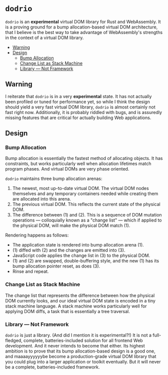 # `dodrio`

`dodrio` is an **experimental** virtual DOM library for Rust and WebAssembly. It
is a proving ground for a bump allocation-based virtual DOM architecture, that I
believe is the best way to take advantage of WebAssembly's strengths in the
context of a virtual DOM library.

<!-- START doctoc generated TOC please keep comment here to allow auto update -->
<!-- DON'T EDIT THIS SECTION, INSTEAD RE-RUN doctoc TO UPDATE -->


- [Warning](#warning)
- [Design](#design)
  - [Bump Allocation](#bump-allocation)
  - [Change List as Stack Machine](#change-list-as-stack-machine)
  - [Library — Not Framework](#library--not-framework)

<!-- END doctoc generated TOC please keep comment here to allow auto update -->

## Warning

I reiterate that `dodrio` is in a very **experimental** state. It has not
actually been profiled or tuned for performance yet, so while I think the design
should yield a very fast virtual DOM library, `dodrio` is almost certainly not
fast right now. Additionally, it is probably riddled with bugs, and is assuredly
missing features that are critical for actually building Web applications.

## Design

### Bump Allocation

Bump allocation is essentially the fastest method of allocating objects. It has
constraints, but works particularly well when allocation lifetimes match program
phases. And virtual DOMs are very phase oriented.

`dodrio` maintains three bump allocation arenas:

1. The newest, most up-to-date virtual DOM. The virtual DOM nodes themselves and
   any temporary containers needed while creating them are allocated into this
   arena.
2. The previous virtual DOM. This reflects the current state of the physical
   DOM.
3. The difference between (1) and (2). This is a sequence of DOM mutation
   operations — colloquially known as a "change list" — which if applied to
   the physical DOM, will make the physical DOM match (1).

Rendering happens as follows:

* The application state is rendered into bump allocation arena (1).
* (1) diffed with (2) and the changes are emitted into (3).
* JavaScript code applies the change list in (3) to the physical DOM.
* (1) and (2) are swapped, double-buffering style, and the new (1) has its bump
  allocation pointer reset, as does (3).
* Rinse and repeat.

### Change List as Stack Machine

The change list that represents the difference between how the physical DOM
currently looks, and our ideal virtual DOM state is encoded in a tiny stack
machine language. A stack machine works particularly well for applying DOM
diffs, a task that is essentially a tree traversal.

### Library — Not Framework

`dodrio` is just a library. (And did I mention it is experimental?!) It is not a
full-fledged, complete, batteries-included solution for all frontend Web
development. And it never intends to become that either. Its highest ambition is
to prove that its bump allocation-based design is a good one, and maaaayyyyyybe
become a production-grade virtual DOM library that you could plug into a larger
application or toolkit eventually. But it will never be a complete,
batteries-included framework.
